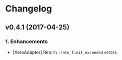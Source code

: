 # Changelog

## v0.4.1 (2017-04-25)

### 1. Enhancements

  * [XeroAdapter] Return `:rate_limit_exceeded` errors
